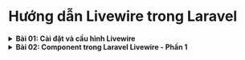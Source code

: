 # Hướng dẫn Livewire trong Laravel
<details>
<summary><strong>Bài 01: Cài đặt và cấu hình Livewire</strong></summary>

## Bước 1: Cài đặt Livewire

Trước tiên, bạn cần cài đặt Livewire trong dự án Laravel của bạn. Mở terminal và chạy lệnh sau để cài đặt Livewire thông qua Composer:

```bash
composer require livewire/livewire
```
## Bước 2: Thêm Livewire vào giao diện
Sau khi cài đặt xong Livewire, bạn cần thêm các scripts và styles của Livewire vào file layout chính của bạn. Mở file ``` resources/views/layouts/app.blade.php ``` (hoặc file layout chính mà bạn sử dụng) và thêm các dòng sau:
```bash
<!DOCTYPE html>
<html lang="en">
<head>
    <!-- Head Content -->
    @livewireStyles
</head>
<body>
    <!-- Body Content -->
    @livewireScripts
</body>
</html>
```
## Bước 3: Tạo một component Livewire đầu tiên
Tiếp theo, hãy tạo một component Livewire. Bạn có thể sử dụng lệnh Artisan để tạo component. Giả sử bạn muốn tạo một component có tên là ``Counter`` :
``php artisan make:livewire Counter
``
Lệnh này sẽ tạo ra hai file:
1. `app/Http/Livewire/Counter.php` - Class PHP chứa logic của component
2. ``resources/views/livewire/counter.blade.php`` - View Blade chứa giao diện của component.
## Bước 4: Hiển thị component Livewire trong view
Bây giờ bạn có thể hiển thị component Livewire trong một view Blade. Mở file ``resources/views/welcome.blade.php`` (hoặc một view khác mà bạn muốn) và thêm dòng sau:
``<livewire:counter />``
## Bước 5: Thêm logic vào component
Bây giờ, hãy mở file ``app/Http/Livewire/Counter.php`` và thêm logic đơn giản để tăng một bộ đếm. Dưới đây là ví dụ về nội dung file ``Counter.php:``
````bash

namespace App\Http\Livewire;

use Livewire\Component;

class Counter extends Component
{
    public $count = 0;

    public function increment()
    {
        $this->count++;
    }

    public function render()
    {
        return view('livewire.counter');
    }
}
````
Và đây là nội dung file ``resources/views/livewire/counter.blade.php``:
````
<div>
    <h1>{{ $count }}</h1>
    <button wire:click="increment">Increment</button>
</div>
````
</details>
<details>
<summary><strong>Bài 02: Component trong Laravel Livewire - Phần 1</strong></summary>

### 1. Tạo Component Livewire
- Trước tiên, bạn sẽ tạo một component mới để hiển thị danh sách các bài viết. Bạn có thể tạo component bằng cách sử dụng lệnh Artisan:
    ````bash
  php artisan make:livewire post-list
    ````
- Lệnh này sẽ tạo ra hai file: ``PostList.php`` trong ``app/Http/Livewire`` và ``post-list.blade.php`` trong ``resources/views/livewire.``
### 2. Cấu trúc Component Livewire
File PostList.php:
````bash
namespace App\Http\Livewire;

use Livewire\Component;
use App\Models\Post;

class PostList extends Component
{
    public $posts;

    public function mount()
    {
        $this->posts = Post::all();
    }

    public function render()
    {
        return view('livewire.post-list');
    }
}
````
#### Giải thích:
- mount method: Phương thức này được gọi khi component được khởi tạo. Đây là nơi bạn có thể khởi tạo các thuộc tính hoặc thực hiện các tác vụ như truy vấn dữ liệu.
- render method: Phương thức này trả về view của component. Trong trường hợp này, nó trả về ``livewire.post-list``.
File post-list.blade.php:
````bash
<div>
    <h1>Danh Sách Bài Viết</h1>
    <ul>
        @foreach ($posts as $post)
            <li>{{ $post->title }}</li>
        @endforeach
    </ul>
</div>
````
#### Giải thích:
- Blade template này sẽ hiển thị tiêu đề của tất cả các bài viết trong cơ sở dữ liệu.
### 3. Thêm Component vào Trang Blade
Bạn có thể thêm component này vào bất kỳ trang Blade nào. Ví dụ, bạn có thể thêm vào trang ``resources/views/welcome.blade.php``:
````bash
@extends('layouts.app')

@section('content')
    @livewire('post-list')
@endsection
````
### 4. Tương Tác Với Component
Bây giờ bạn sẽ thêm một tính năng cho phép người dùng thêm một bài viết mới.
File PostList.php:
Thêm thuộc tính và phương thức mới để xử lý việc thêm bài viết:
````bash
namespace App\Http\Livewire;

use Livewire\Component;
use App\Models\Post;

class PostList extends Component
{
    public $posts;
    public $newPostTitle;

    public function mount()
    {
        $this->posts = Post::all();
    }

    public function addPost()
    {
        $this->validate([
            'newPostTitle' => 'required|min:3',
        ]);

        Post::create(['title' => $this->newPostTitle]);
        $this->posts = Post::all();
        $this->newPostTitle = '';
    }

    public function render()
    {
        return view('livewire.post-list');
    }
}
````
File ``post-list.blade.php``:
Cập nhật Blade template để bao gồm một form thêm bài viết mới:
````bash
<div>
    <h1>Danh Sách Bài Viết</h1>

    <form wire:submit.prevent="addPost">
        <input type="text" wire:model="newPostTitle" placeholder="Nhập tiêu đề bài viết">
        <button type="submit">Thêm Bài Viết</button>
    </form>

    @error('newPostTitle') <span class="error">{{ $message }}</span> @enderror

    <ul>
        @foreach ($posts as $post)
            <li>{{ $post->title }}</li>
        @endforeach
    </ul>
</div>
````
#### Giải thích:
- wire:model: Liên kết dữ liệu của input với thuộc tính $newPostTitle.
- ``wire:submit.prevent="addPost"``: Ngăn chặn việc submit form truyền thống và gọi phương thức addPost thay vào đó.
